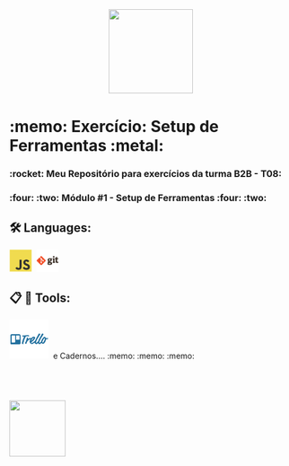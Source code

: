 <div id="banner" align="center">
  <img src = "https://media.giphy.com/media/noZcx30MrDozK/giphy.gif" width="150px" height="150px" />
</div>
<h1>
  :memo: Exercício: Setup de Ferramentas :metal:
</h1>

<p> <h3>:rocket: Meu Repositório para exercícios da turma B2B - T08:</h3></p>
<p> <h3>:four: :two: Módulo #1 - Setup de Ferramentas :four: :two:</h3></p>

<h2>🛠️ Languages:</h2>
<div id="langs">
<img src="https://github.com/devicons/devicon/blob/master/icons/javascript/javascript-original.svg" title="Javascript" alt="Javascript" width="40" height="40"/>&nbsp;
<img src="https://github.com/devicons/devicon/blob/master/icons/git/git-original-wordmark.svg" title="Git" **alt="Git" width="40" height="40"/>&nbsp;
</div>

<h2>  📋 📎 <b>Tools:</b></h2>
<div id="tools">
  <img src="https://github.com/devicons/devicon/blob/master/icons/trello/trello-plain-wordmark.svg" title="Trello" alt="Trello" width="70" height="70"/>&nbsp; e Cadernos.... :memo: :memo: :memo: 
</div>
<h2>&nbsp;</h2>
<div id="footer">
  <img src="https://media.giphy.com/media/zB6tTWcZOSQyA/giphy.gif" width="100px" height="100px"/>
  <!-- 
  <img src="https://media.giphy.com/media/JOrBpgP5CkzU4/giphy.gif" width="100%" height="500px"/>
  <img src="https://media.giphy.com/media/UgdsbZzb2MIjS/giphy.gif" width="100px" height="100px"/>
  <img src="https://media.giphy.com/media/Sze7YjOJjS24w/giphy.gif" width="100px" height="100px"/>
  <img src="https://media.giphy.com/media/eBwoctZiC3lss/giphy.gif" width="100px" height="100px"/>
  <img src="https://media.giphy.com/media/dvm11PmK3jSuc/giphy.gif" width="100px" height="100px"/>
  -->
</div>
